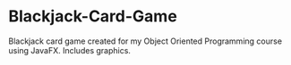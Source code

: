 # Blackjack-Card-Game
Blackjack card game created for my Object Oriented Programming course using JavaFX.  Includes graphics. 
